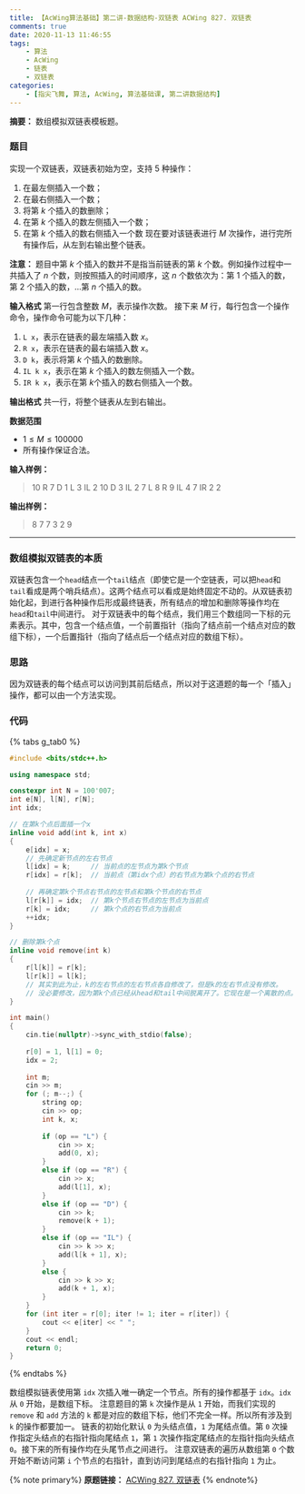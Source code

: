 ```yaml
---
title: 【AcWing算法基础】第二讲-数据结构-双链表 ACWing 827. 双链表
comments: true
date: 2020-11-13 11:46:55
tags:
    - 算法
    - AcWing
    - 链表
    - 双链表
categories:
    - [指尖飞舞, 算法, AcWing, 算法基础课, 第二讲数据结构]
---
```

__摘要：__
数组模拟双链表模板题。
<!--more-->

### 题目
实现一个双链表，双链表初始为空，支持 $5$ 种操作：
1. 在最左侧插入一个数；
2. 在最右侧插入一个数；
3. 将第 $k$ 个插入的数删除；
4. 在第 $k$ 个插入的数左侧插入一个数；
5. 在第 $k$ 个插入的数右侧插入一个数
现在要对该链表进行 $M$ 次操作，进行完所有操作后，从左到右输出整个链表。

__注意：__ 题目中第 $k$ 个插入的数并不是指当前链表的第 $k$ 个数。例如操作过程中一共插入了 $n$ 个数，则按照插入的时间顺序，这 $n$ 个数依次为：第 $1$ 个插入的数，第 $2$ 个插入的数，…第 $n$ 个插入的数。

__输入格式__
第一行包含整数 $M$，表示操作次数。
接下来 $M$ 行，每行包含一个操作命令，操作命令可能为以下几种：
1. `L x`，表示在链表的最左端插入数 $x$。
2. `R x`，表示在链表的最右端插入数 $x$。
3. `D k`，表示将第 $k$ 个插入的数删除。
4. `IL k x`，表示在第 $k$ 个插入的数左侧插入一个数。
5. `IR k x`，表示在第 $k$个插入的数右侧插入一个数。

__输出格式__
共一行，将整个链表从左到右输出。

__数据范围__
+ $1≤M≤100000$
+ 所有操作保证合法。

__输入样例：__
> 10
> R 7
> D 1
> L 3
> IL 2 10
> D 3
> IL 2 7
> L 8
> R 9
> IL 4 7
> IR 2 2

__输出样例：__
> 8 7 7 3 2 9

___

### 数组模拟双链表的本质
双链表包含一个`head`结点一个`tail`结点（即使它是一个空链表，可以把`head`和`tail`看成是两个哨兵结点）。这两个结点可以看成是始终固定不动的。从双链表初始化起，到进行各种操作后形成最终链表，所有结点的增加和删除等操作均在`head`和`tail`中间进行。
对于双链表中的每个结点，我们用三个数组同一下标的元素表示。其中，包含一个结点值，一个前置指针（指向了结点前一个结点对应的数组下标），一个后置指针（指向了结点后一个结点对应的数组下标）。

### 思路
因为双链表的每个结点可以访问到其前后结点，所以对于这道题的每一个「插入」操作，都可以由一个方法实现。

### 代码
{% tabs g_tab0 %}
<!-- tab C++ -->
```C++
#include <bits/stdc++.h>

using namespace std;

constexpr int N = 100'007;
int e[N], l[N], r[N];
int idx;

// 在第k个点后面插一个x
inline void add(int k, int x)
{
    e[idx] = x;
    // 先确定新节点的左右节点
    l[idx] = k;     // 当前点的左节点为第k个节点
    r[idx] = r[k];  // 当前点（第idx个点）的右节点为第k个点的右节点
    
    // 再确定第k个节点右节点的左节点和第k个节点的右节点
    l[r[k]] = idx;  // 第k个节点右节点的左节点为当前点
    r[k] = idx;     // 第k个点的右节点为当前点
    ++idx;
}

// 删除第k个点
inline void remove(int k)
{
    r[l[k]] = r[k];
    l[r[k]] = l[k];
    // 其实到此为止，k的左右节点的左右节点各自修改了，但是k的左右节点没有修改。
    // 没必要修改，因为第k个点已经从head和tail中间脱离开了。它现在是一个离散的点。
}

int main()
{
    cin.tie(nullptr)->sync_with_stdio(false);
    
    r[0] = 1, l[1] = 0;
    idx = 2;
    
    int m;
    cin >> m;
    for (; m--;) {
        string op;
        cin >> op;
        int k, x;
        
        if (op == "L") {
            cin >> x;
            add(0, x);
        }
        else if (op == "R") {
            cin >> x;
            add(l[1], x);
        }
        else if (op == "D") {
            cin >> k;
            remove(k + 1);
        }
        else if (op == "IL") {
            cin >> k >> x;
            add(l[k + 1], x);
        }
        else {
            cin >> k >> x;
            add(k + 1, x);
        }
    }
    for (int iter = r[0]; iter != 1; iter = r[iter]) {
        cout << e[iter] << " ";
    }
    cout << endl;
    return 0;
}
```
<!-- endtab -->
{% endtabs %}

数组模拟链表使用第 `idx` 次插入唯一确定一个节点。所有的操作都基于 `idx`。`idx` 从 `0` 开始，是数组下标。
注意题目的第 `k` 次操作是从 `1` 开始，而我们实现的 `remove` 和 `add` 方法的 `k` 都是对应的数组下标，他们不完全一样。所以所有涉及到 `k` 的操作都要加一。
链表的初始化默认 `0` 为头结点值，`1` 为尾结点值。第 `0` 次操作指定头结点的右指针指向尾结点 `1`，第 `1` 次操作指定尾结点的左指针指向头结点 `0`。接下来的所有操作均在头尾节点之间进行。
注意双链表的遍历从数组第 `0` 个数开始不断访问第 `i` 个节点的右指针，直到访问到尾结点的右指针指向 `1` 为止。


{% note primary%}
__原题链接：__ [ACWing 827. 双链表](https://www.acwing.com/problem/content/829/)
{% endnote%}